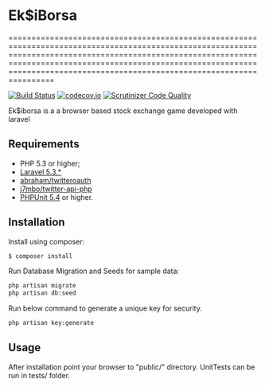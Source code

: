 # Ek$iBorsa 
========================================================================================================================================================================================================================================================================================

[![Build Status](https://travis-ci.org/Seldar/eksiborsa.svg?branch=master)](https://travis-ci.org/Seldar/eksiborsa) 
[![codecov.io](http://codecov.io/github/Seldar/eksiborsa/coverage.svg?branch=master)](http://codecov.io/github/Seldar/eksiborsa?branch=master) 
[![Scrutinizer Code Quality](https://scrutinizer-ci.com/g/eksiborsa/job-board/badges/quality-score.png?b=master)](https://scrutinizer-ci.com/g/Seldar/eksiborsa/?branch=master)

Ek$iborsa is a a browser based stock exchange game developed with laravel

Requirements
------------

  * PHP 5.3 or higher;
  * [Laravel 5.3.*](https://github.com/laravel/laravel)
  * [abraham/twitteroauth](https://github.com/abraham/twitteroauth)
  * [j7mbo/twitter-api-php](https://github.com/J7mbo/twitter-api-php)
  * [PHPUnit 5.4](https://github.com/sebastianbergmann/phpunit) or higher.

Installation
------------


Install using composer:

```bash
$ composer install
```

Run Database Migration and Seeds for sample data:

```bash
php artisan migrate
php artisan db:seed
```

Run below command to generate a unique key for security. 

```bash
php artisan key:generate
```
Usage
-----

After installation point your browser to "public/" directory. UnitTests can be run in tests/ folder.